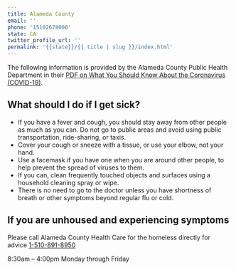 ```yaml
---
title: Alameda County
email: ''
phone: '15102678000'
state: CA
twitter_profile_url: ''
permalink: '{{state}}/{{ title | slug }}/index.html'
---
```

The following information is provided by the Alameda County Public Health Department in their [PDF on What You Should Know About the Coronavirus (COVID-19)](http://www.acphd.org/media/557832/about-covid-19-hch-flyer.pdf).

## What should I do if I get sick?

* If you have a fever and cough, you should stay away from other people as much as you can. Do not go to public areas and avoid using public transportation, ride-sharing, or taxis.
* Cover your cough or sneeze with a tissue, or use your elbow, not your hand. 
* Use a facemask if you have one when you are around other people, to help prevent the spread of viruses to them.
* If you can, clean frequently touched objects and surfaces using a household cleaning spray or wipe.
* There is no need to go to the doctor unless you have shortness of breath or other symptoms beyond regular flu or cold. 

## If you are unhoused and experiencing symptoms

Please call Alameda County Health Care for the homeless directly for advice [1-510-891-8950](tel:15108918950)

8:30am – 4:00pm Monday through Friday